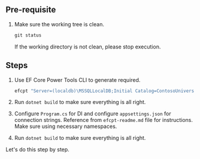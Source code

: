 ## Pre-requisite

1. Make sure the working tree is clean.

    ```ps1
    git status
    ```

    If the working directory is not clean, please stop execution.

## Steps

1. Use EF Core Power Tools CLI to generate required.

    ```ps1
    efcpt "Server=(localdb)\MSSQLLocalDB;Initial Catalog=ContosoUniversity;Trusted_Connection=True;Encrypt=false" mssql
    ```

2. Run `dotnet build` to make sure everything is all right.

3. Configure `Program.cs` for DI and configure `appsettings.json` for connection strings. Reference from `efcpt-readme.md` file for instructions. Make sure using necessary namespaces.

4. Run `dotnet build` to make sure everything is all right.

Let's do this step by step.
